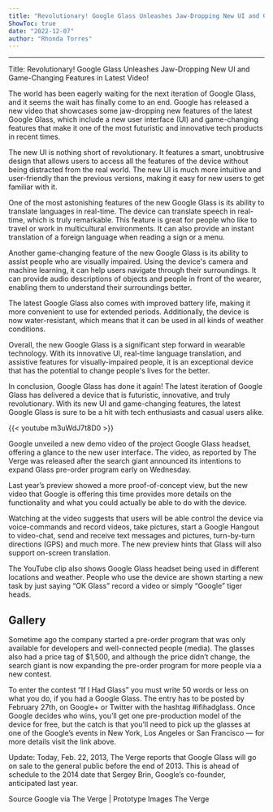 ```yaml
---
title: "Revolutionary! Google Glass Unleashes Jaw-Dropping New UI and Game-Changing Features in Latest Video!"
ShowToc: true 
date: "2022-12-07"
author: "Rhonda Torres"
---
```

*****
Title: Revolutionary! Google Glass Unleashes Jaw-Dropping New UI and Game-Changing Features in Latest Video!

The world has been eagerly waiting for the next iteration of Google Glass, and it seems the wait has finally come to an end. Google has released a new video that showcases some jaw-dropping new features of the latest Google Glass, which include a new user interface (UI) and game-changing features that make it one of the most futuristic and innovative tech products in recent times.

The new UI is nothing short of revolutionary. It features a smart, unobtrusive design that allows users to access all the features of the device without being distracted from the real world. The new UI is much more intuitive and user-friendly than the previous versions, making it easy for new users to get familiar with it.

One of the most astonishing features of the new Google Glass is its ability to translate languages in real-time. The device can translate speech in real-time, which is truly remarkable. This feature is great for people who like to travel or work in multicultural environments. It can also provide an instant translation of a foreign language when reading a sign or a menu.

Another game-changing feature of the new Google Glass is its ability to assist people who are visually impaired. Using the device's camera and machine learning, it can help users navigate through their surroundings. It can provide audio descriptions of objects and people in front of the wearer, enabling them to understand their surroundings better.

The latest Google Glass also comes with improved battery life, making it more convenient to use for extended periods. Additionally, the device is now water-resistant, which means that it can be used in all kinds of weather conditions.

Overall, the new Google Glass is a significant step forward in wearable technology. With its innovative UI, real-time language translation, and assistive features for visually-impaired people, it is an exceptional device that has the potential to change people's lives for the better.

In conclusion, Google Glass has done it again! The latest iteration of Google Glass has delivered a device that is futuristic, innovative, and truly revolutionary. With its new UI and game-changing features, the latest Google Glass is sure to be a hit with tech enthusiasts and casual users alike.

{{< youtube m3uWdJ7t8D0 >}} 



Google unveiled a new demo video of the project Google Glass headset, offering a glance to the new user interface. The video, as reported by The Verge was released after the search giant announced its intentions to expand Glass pre-order program early on Wednesday.
 
Last year’s preview showed a more proof-of-concept view, but the new video that Google is offering this time provides more details on the functionality and what you could actually be able to do with the device.
 
Watching at the video suggests that users will be able control the device via voice-commands and record videos, take pictures, start a Google Hangout to video-chat, send and receive text messages and pictures, turn-by-turn directions (GPS) and much more. The new preview hints that Glass will also support on-screen translation.
 
The YouTube clip also shows Google Glass headset being used in different locations and weather. People who use the device are shown starting a new task by just saying “OK Glass” record a video or simply “Google” tiger heads.
 
## Gallery
 
Sometime ago the company started a pre-order program that was only available for developers and well-connected people (media). The glasses also had a price tag of $1,500, and although the price didn’t change, the search giant is now expanding the pre-order program for more people via a new contest.
 

 
To enter the contest “If I Had Glass” you must write 50 words or less on what you do, if you had a Google Glass. The entry has to be posted by February 27th, on Google+ or Twitter with the hashtag #ifihadglass. Once Google decides who wins, you’ll get one pre-production model of the device for free, but the catch is that you’ll need to pick up the glasses at one of the Google’s events in New York, Los Angeles or San Francisco — for more details visit the link above.
 
Update: Today, Feb. 22, 2013, The Verge reports that Google Glass will go on sale to the general public before the end of 2013. This is ahead of schedule to the 2014 date that Sergey Brin, Google’s co-founder, anticipated last year.
 
Source Google via The Verge | Prototype Images The Verge




